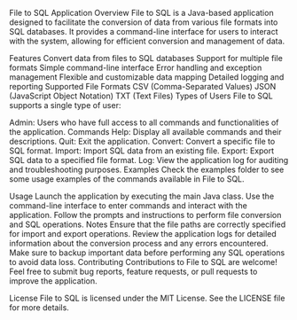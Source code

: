 File to SQL Application
Overview
File to SQL is a Java-based application designed to facilitate the conversion of data from various file formats into SQL databases. It provides a command-line interface for users to interact with the system, allowing for efficient conversion and management of data.

Features
Convert data from files to SQL databases
Support for multiple file formats
Simple command-line interface
Error handling and exception management
Flexible and customizable data mapping
Detailed logging and reporting
Supported File Formats
CSV (Comma-Separated Values)
JSON (JavaScript Object Notation)
TXT (Text Files)
Types of Users
File to SQL supports a single type of user:

Admin: Users who have full access to all commands and functionalities of the application.
Commands
Help: Display all available commands and their descriptions.
Quit: Exit the application.
Convert: Convert a specific file to SQL format.
Import: Import SQL data from an existing file.
Export: Export SQL data to a specified file format.
Log: View the application log for auditing and troubleshooting purposes.
Examples
Check the examples folder to see some usage examples of the commands available in File to SQL.

Usage
Launch the application by executing the main Java class.
Use the command-line interface to enter commands and interact with the application.
Follow the prompts and instructions to perform file conversion and SQL operations.
Notes
Ensure that the file paths are correctly specified for import and export operations.
Review the application logs for detailed information about the conversion process and any errors encountered.
Make sure to backup important data before performing any SQL operations to avoid data loss.
Contributing
Contributions to File to SQL are welcome! Feel free to submit bug reports, feature requests, or pull requests to improve the application.

License
File to SQL is licensed under the MIT License. See the LICENSE file for more details.

